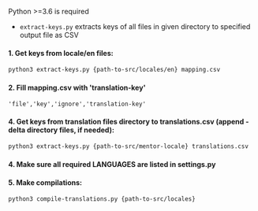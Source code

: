 Python >=3.6 is required

- `extract-keys.py` extracts keys of all files in given directory to specified output file as CSV

#### 1. Get keys from locale/en files:
```bash
python3 extract-keys.py {path-to-src/locales/en} mapping.csv
```
#### 2. Fill mapping.csv with 'translation-key'
```text
'file','key','ignore','translation-key'
```

#### 4. Get keys from translation files directory to translations.csv (append -delta directory files, if needed):
```bash
python3 extract-keys.py {path-to-src/mentor-locale} translations.csv
```
#### 4. Make sure all required LANGUAGES are listed in settings.py

#### 5. Make compilations:
```bash
python3 compile-translations.py {path-to-src/locales}
```